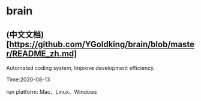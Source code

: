 # brain

## (中文文档)[https://github.com/YGoldking/brain/blob/master/README_zh.md]

Automated coding system, Improve development efficiency.

Time:2020-08-13

run platform: Mac、Linux、Windows

